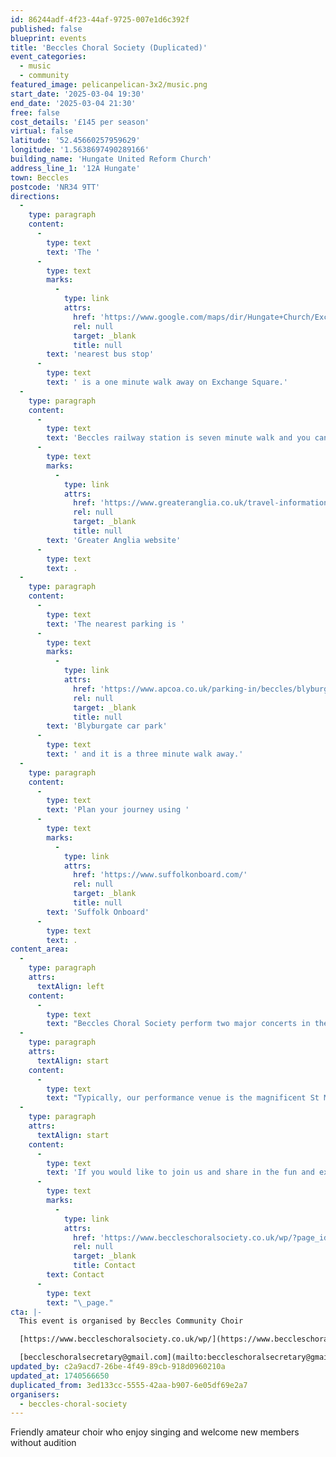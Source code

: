 ```yaml
---
id: 86244adf-4f23-44af-9725-007e1d6c392f
published: false
blueprint: events
title: 'Beccles Choral Society (Duplicated)'
event_categories:
  - music
  - community
featured_image: pelicanpelican-3x2/music.png
start_date: '2025-03-04 19:30'
end_date: '2025-03-04 21:30'
free: false
cost_details: '£145 per season'
virtual: false
latitude: '52.45660257959629'
longitude: '1.5638697490289166'
building_name: 'Hungate United Reform Church'
address_line_1: '12A Hungate'
town: Beccles
postcode: 'NR34 9TT'
directions:
  -
    type: paragraph
    content:
      -
        type: text
        text: 'The '
      -
        type: text
        marks:
          -
            type: link
            attrs:
              href: 'https://www.google.com/maps/dir/Hungate+Church/Exchange+Square,+Beccles+NR34+9HH/@52.4568269,1.5625858,18z/data=!3m1!4b1!4m14!4m13!1m5!1m1!1s0x47d9f617ea491091:0xf093721ed290f16c!2m2!1d1.5638851!2d52.4564865!1m5!1m1!1s0x47d9f617e6b9a41f:0x549ec5a2f09017a3!2m2!1d1.563902!2d52.457169!3e2?entry=ttu&g_ep=EgoyMDI1MDIyNC4wIKXMDSoJLDEwMjExNDUzSAFQAw%3D%3D'
              rel: null
              target: _blank
              title: null
        text: 'nearest bus stop'
      -
        type: text
        text: ' is a one minute walk away on Exchange Square.'
  -
    type: paragraph
    content:
      -
        type: text
        text: 'Beccles railway station is seven minute walk and you can find up to date timetables on the '
      -
        type: text
        marks:
          -
            type: link
            attrs:
              href: 'https://www.greateranglia.co.uk/travel-information/station-information/suy'
              rel: null
              target: _blank
              title: null
        text: 'Greater Anglia website'
      -
        type: text
        text: .
  -
    type: paragraph
    content:
      -
        type: text
        text: 'The nearest parking is '
      -
        type: text
        marks:
          -
            type: link
            attrs:
              href: 'https://www.apcoa.co.uk/parking-in/beccles/blyburgate-beccles/'
              rel: null
              target: _blank
              title: null
        text: 'Blyburgate car park'
      -
        type: text
        text: ' and it is a three minute walk away.'
  -
    type: paragraph
    content:
      -
        type: text
        text: 'Plan your journey using '
      -
        type: text
        marks:
          -
            type: link
            attrs:
              href: 'https://www.suffolkonboard.com/'
              rel: null
              target: _blank
              title: null
        text: 'Suffolk Onboard'
      -
        type: text
        text: .
content_area:
  -
    type: paragraph
    attrs:
      textAlign: left
    content:
      -
        type: text
        text: "Beccles Choral Society perform two major concerts in the year, usually November and May, singing a wide variety of major choral works, supported by professional soloists and a professional orchestra as required. \_December is our locally famous, annual Family Christmas concert, with audience participation and supported by the Waveney Concert Band. "
  -
    type: paragraph
    attrs:
      textAlign: start
    content:
      -
        type: text
        text: "Typically, our performance venue is the magnificent St Michael the Archangel Church in Beccles. \_Every other year, we have sung at the Snape Maltings concert hall, merging with another local choir to sing larger, major works, and accompanied by a London orchestra. Recent performances have included Verdi’s ” Requiem” and Vaughan Williams’ magnificent ” Sea Symphony”. "
  -
    type: paragraph
    attrs:
      textAlign: start
    content:
      -
        type: text
        text: 'If you would like to join us and share in the fun and excitement of our music making or find out more information, please visit the '
      -
        type: text
        marks:
          -
            type: link
            attrs:
              href: 'https://www.beccleschoralsociety.co.uk/wp/?page_id=13'
              rel: null
              target: _blank
              title: Contact
        text: Contact
      -
        type: text
        text: "\_page."
cta: |-
  This event is organised by Beccles Community Choir

  [https://www.beccleschoralsociety.co.uk/wp/](https://www.beccleschoralsociety.co.uk/wp/) 

  [beccleschoralsecretary@gmail.com](mailto:beccleschoralsecretary@gmail.com)
updated_by: c2a9acd7-26be-4f49-89cb-918d0960210a
updated_at: 1740566650
duplicated_from: 3ed133cc-5555-42aa-b907-6e05df69e2a7
organisers:
  - beccles-choral-society
---
```

Friendly amateur choir who enjoy singing and welcome new members without audition